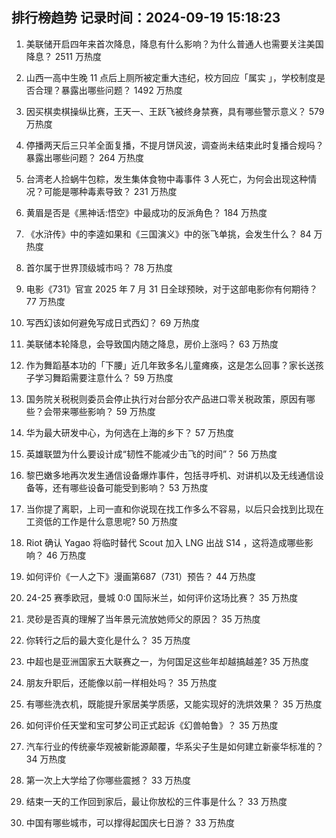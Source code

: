 
## 排行榜趋势 记录时间：2024-09-19 15:18:23
  
  1. 美联储开启四年来首次降息，降息有什么影响？为什么普通人也需要关注美国降息？ 2511 万热度
    
  2. 山西一高中生晚 11 点后上厕所被定重大违纪，校方回应「属实 」，学校制度是否合理？暴露出哪些问题？ 1492 万热度
    
  3. 因买棋卖棋操纵比赛，王天一、王跃飞被终身禁赛，具有哪些警示意义？ 579 万热度
    
  4. 停播两天后三只羊全面复播，不提月饼风波，调查尚未结束此时复播合规吗？暴露出哪些问题？ 264 万热度
    
  5. 台湾老人捡蜗牛包粽，发生集体食物中毒事件 3 人死亡，为何会出现这种情况？可能是哪种毒素导致？ 231 万热度
    
  6. 黄眉是否是《黑神话:悟空》中最成功的反派角色？ 184 万热度
    
  7. 《水浒传》中的李逵如果和《三国演义》中的张飞单挑，会发生什么？ 84 万热度
    
  8. 首尔属于世界顶级城市吗？ 78 万热度
    
  9. 电影《731》官宣 2025 年 7 月 31 日全球预映，对于这部电影你有何期待？ 77 万热度
    
  10. 写西幻该如何避免写成日式西幻？ 69 万热度
    
  11. 美联储本轮降息，会导致国内随之降息，房价上涨吗？ 63 万热度
    
  12. 作为舞蹈基本功的「下腰」近几年致多名儿童瘫痪，这是怎么回事？家长送孩子学习舞蹈需要注意什么？ 59 万热度
    
  13. 国务院关税税则委员会停止执行对台部分农产品进口零关税政策，原因有哪些？会带来哪些影响？ 59 万热度
    
  14. 华为最大研发中心，为何选在上海的乡下？ 57 万热度
    
  15. 英雄联盟为什么要设计成“韧性不能减少击飞的时间”？ 56 万热度
    
  16. 黎巴嫩多地再次发生通信设备爆炸事件，包括寻呼机、对讲机以及无线通信设备等，还有哪些设备可能受到影响？ 53 万热度
    
  17. 当你提了离职，上司一直和你说现在找工作多么不容易，以后只会找到比现在工资低的工作是什么意思呢? 50 万热度
    
  18. Riot 确认 Yagao 将临时替代 Scout 加入 LNG 出战 S14 ，这将造成哪些影响？ 46 万热度
    
  19. 如何评价《一人之下》漫画第687（731）预告？ 44 万热度
    
  20. 24-25 赛季欧冠，曼城 0:0 国际米兰，如何评价这场比赛？ 35 万热度
    
  21. 灵砂是否真的理解了当年景元流放她师父的原因？ 35 万热度
    
  22. 你转行之后的最大变化是什么？ 35 万热度
    
  23. 中超也是亚洲国家五大联赛之一，为何国足这些年却越搞越差? 35 万热度
    
  24. 朋友升职后，还能像以前一样相处吗？ 35 万热度
    
  25. 有哪些洗衣机，既能提升家居美学质感，又能实现好的洗烘效果？ 35 万热度
    
  26. 如何评价任天堂和宝可梦公司正式起诉《幻兽帕鲁》？ 35 万热度
    
  27. 汽车行业的传统豪华观被新能源颠覆，华系尖子生是如何建立新豪华标准的？ 34 万热度
    
  28. 第一次上大学给了你哪些震撼？ 33 万热度
    
  29. 结束一天的工作回到家后，最让你放松的三件事是什么？ 33 万热度
    
  30. 中国有哪些城市，可以撑得起国庆七日游？ 33 万热度
    